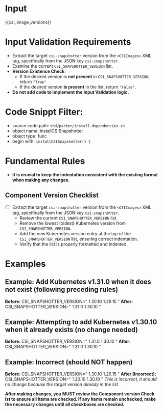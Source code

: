# Input 
<CSIImages>{{csi_image_versions}}</CSIImages>

# Input Validation Requirements

- Extract the target `csi-snapshotter` version from the `<CSIImages>` XML tag, specifically from the JSON key `csi-snapshotter`.
- Examine the current `CSI_SNAPSHOTTER_VERSION` list.
- **Version Existence Check**:
  - If the desired version is **not present** in `CSI_SNAPSHOTTER_VERSION`, return `"True"`.
  - If the desired version **is present** in the list, return `"False"`.
- **Do not add code to implement the Input Validation logic.**
  
# Code Snippt Filter:
   - source code path: `vhd/packer/install-dependencies.sh`
   - object name: installCSISnapshotter
   - object type: func
   - begin with: `installCSISnapshotter() {`


# Fundamental Rules

- **It is crucial to keep the indentation consistent with the existing format when making any changes.**

## Component Version Checklist

- [ ] Extract the target `csi-snapshotter` version from the `<CSIImages>` XML tag, specifically from the JSON key `csi-snapshotter`.
    - Review the current `CSI_SNAPSHOTTER_VERSION` list.
    - Remove the lowest (oldest) Kubernetes version from `CSI_SNAPSHOTTER_VERSION`.
    - Add the new Kubernetes version entry at the top of the `CSI_SNAPSHOTTER_VERSION` list, ensuring correct indentation.
    - Verify that the list is properly formatted and indented.

# Examples
## **Example: Add Kubernetes v1.31.0 when it does not exist (following preceding rules)**

**Before:**
CSI_SNAPSHOTTER_VERSION="
1.30.10
1.29.15
"
**After:**
CSI_SNAPSHOTTER_VERSION="
1.31.0
1.30.10
"

## **Example: Attempting to add Kubernetes v1.30.10 when it already exists (no change needed)**

**Before:**
CSI_SNAPSHOTTER_VERSION="
1.31.0
1.30.10
"
**After:**
CSI_SNAPSHOTTER_VERSION="
1.31.0
1.30.10
"

## **Example: Incorrect (should NOT happen)**

**Before:**
CSI_SNAPSHOTTER_VERSION="
1.30.10
1.29.15
"
**After (Incorrect):**
CSI_SNAPSHOTTER_VERSION="
1.30.10
1.30.10
"
*This is incorrect, it should no change because the target version already in the list*



**After making changes, you MUST review the **Component version Check ist** to ensure all items are checked. If any items remain unchecked, make the necessary changes until all checkboxes are checked.**
